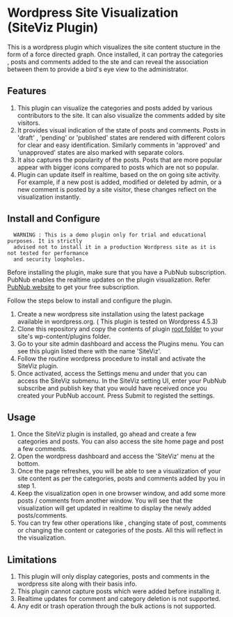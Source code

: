 # Wordpress Site Visualization (SiteViz Plugin)

This is a wordpress plugin which visualizes the site content stucture in the form of a force directed graph. Once installed, it can portray the categories , posts and comments added to the ste and can reveal the association between them to provide a bird's eye view to the administrator.     

## Features
1. This plugin can visualize the categories and posts added by various contributors to the site. It can also visualize the comments added by site visitors. 
2. It provides visual indication of the state of posts and comments. Posts in 'draft' , 'pending' or 'published' states are rendered with different colors for clear and easy identification. Similarly comments in 'approved' and 'unapproved' states are also marked with separate colors. 
3. It also captures the popularity of the posts. Posts that are more popular appear with bigger icons compared to posts which are not so popular.
4. Plugin can update itself in realtime, based on the on going site activity. For example, if a new post is added, modified or deleted by admin, or a new comment is posted by a site visitor, these changes reflect on the visualization instantly. 

## Install and Configure

      WARNING : This is a demo plugin only for trial and educational purposes. It is strictly
      advised not to install it in a production Wordpress site as it is not tested for performance
      and security loopholes.  

Before installing the plugin, make sure that you have a PubNub subscription. PubNub enables the realtime updates on the plugin visualization. Refer [PubNub website](http://www.pubnub.com) to get your free subscription.

Follow the steps below to install and configure the plugin.

1. Create a new wordpress site installation using the latest package available in wordpress.org. ( This plugin is tested on Wordpress 4.5.3)
2. Clone this repository and copy the contents of plugin [root folder](wordpress/wp-content/plugins/) to your site's wp-content/plugins folder.
3. Go to your site admin dashboard and access the Plugins menu. You can see this plugin listed there with the name 'SiteViz'.
4. Follow the routine wordpress procedure to install and activate the SiteViz plugin. 
5. Once activated, access the Settings menu and under that you can access the SiteViz submenu. In the SiteViz setting UI, enter your PubNub subscribe and publish key that you would have received once you created your PubNub account. Press Submit to registed the settings.

## Usage

1. Once the SiteViz plugin is installed, go ahead and create a few categories and posts. You can also access the site home page and post a few comments.
2. Open the wordpress dashboard and access the 'SiteViz' menu at the bottom. 
3. Once the page refreshes, you will be able to see a visualization of your site content as per the categories, posts and comments added by you in step 1.
4. Keep the visualization open in one browser window, and add some more posts / comments from another window. You will see that the visualization will get updated in realtime to display the newly added posts/comments. 
5. You can try few other operations like , changing state of post, comments or changing the content or categories of the posts. All this will reflect in the visualization. 

## Limitations
1. This plugin will only display categories, posts and comments in the wordpress site along with their basis info. 
2. This plugin cannot capture posts which were added before installing it.
3. Realtime updates for comment and category deletion is not supported. 
4. Any edit or trash operation through the bulk actions is not supported. 







